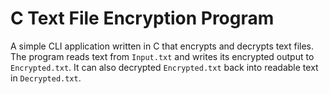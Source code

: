 # C Text File Encryption Program
A simple CLI application written in C that encrypts and decrypts text files. The program reads text from `Input.txt` and writes its encrypted output to `Encrypted.txt`. It can also decrypted `Encrypted.txt` back into readable text in `Decrypted.txt`.
